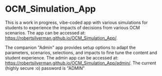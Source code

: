 # OCM_Simulation_App

This is a work in progress, vibe-coded app with various simulations for students to experience the impacts of decisions from various OCM scenarios. The app can be accessed at: https://robertsilverman.github.io/OCM_Simulation_App/. 

The companion "Admin" app provides setup options to adapt the parameters, scenarios, selections, and impacts to fine tune the content and student experience. The admin app can be accessed at: https://robertsilverman.github.io/OCM_Simulation_App/admin/. The current (highly secure :o) password is "ADMIN"
